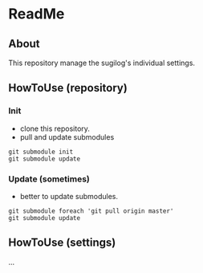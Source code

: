 ReadMe
============================================================

About
------------------------------------------------------------
This repository manage the sugilog's individual settings.

HowToUse (repository)
------------------------------------------------------------
### Init
- clone this repository.
- pull and update submodules
```
git submodule init
git submodule update
```

### Update (sometimes)
- better to update submodules.
```
git submodule foreach 'git pull origin master'
git submodule update
```

HowToUse (settings)
------------------------------------------------------------

...
